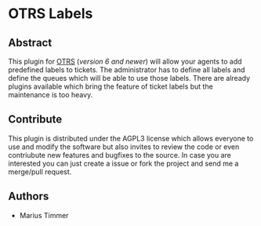 OTRS Labels
===========

Abstract
--------
This plugin for [OTRS](https://github.com/OTRS/otrs) (_version 6 and newer_) will allow your agents to add predefined labels to tickets. The administrator has to define all labels and define the queues which will be able to use those labels.
There are already plugins available which bring the feature of ticket labels but the maintenance is too heavy.

Contribute
----------
This plugin is distributed under the AGPL3 license which allows everyone to use and modify the software but also invites to review the code or even contriubute new features and bugfixes to the source. In case you are interested you can just create a issue or fork the project and send me a merge/pull request.

Authors
-------
 - Marius Timmer